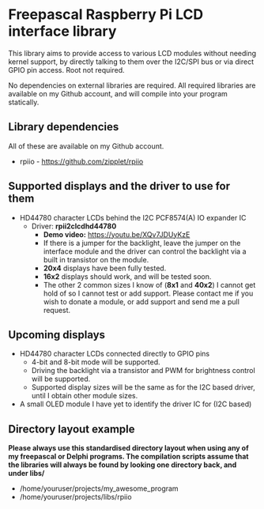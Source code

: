 # Freepascal Raspberry Pi LCD interface library

This library aims to provide access to various LCD modules without needing kernel support, by directly talking to them over the I2C/SPI bus or via direct GPIO pin access. Root not required.

No dependencies on external libraries are required. All required libraries are available on my Github account, and will compile into your program statically.

## Library dependencies

All of these are available on my Github account.

* rpiio - https://github.com/zipplet/rpiio

## Supported displays and the driver to use for them

* HD44780 character LCDs behind the I2C PCF8574(A) IO expander IC
  * Driver:  __rpii2clcdhd44780__
    * __Demo video:__ https://youtu.be/XQv7JDUyKzE
    * If there is a jumper for the backlight, leave the jumper on the interface module and the driver can control the backlight via a built in transistor on the module.
    * __20x4__ displays have been fully tested.
    * __16x2__ displays should work, and will be tested soon.
    * The other 2 common sizes I know of (__8x1__ and __40x2__) I cannot get hold of so I cannot test or add support. Please contact me if you wish to donate a module, or add support and send me a pull request.

## Upcoming displays

* HD44780 character LCDs connected directly to GPIO pins
  * 4-bit and 8-bit mode will be supported.
  * Driving the backlight via a transistor and PWM for brightness control will be supported.
  * Supported display sizes will be the same as for the I2C based driver, until I obtain other module sizes.
* A small OLED module I have yet to identify the driver IC for (I2C based)

## Directory layout example

**Please always use this standardised directory layout when using any of my freepascal or Delphi programs. The compilation scripts assume that the libraries will always be found by looking one directory back, and under libs/<name>**

* /home/youruser/projects/my_awesome_program
* /home/youruser/projects/libs/rpiio

